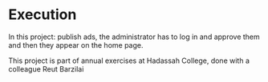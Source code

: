 
<h1>Execution</h1>
<p>In this project: publish ads, the administrator has to log in and approve them and then they appear on the home page.</p>
<p>
This project is part of annual exercises at Hadassah College, done with a colleague Reut Barzilai
</p>

